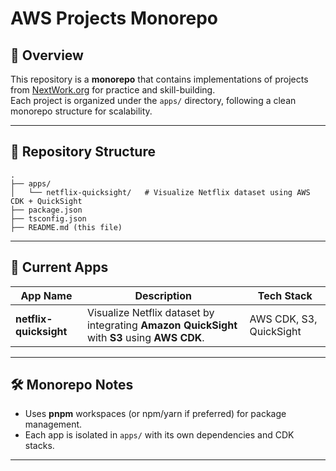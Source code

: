 # AWS Projects Monorepo

## 📖 Overview
This repository is a **monorepo** that contains implementations of projects from [NextWork.org](https://nextwork.org) for practice and skill-building.  
Each project is organized under the `apps/` directory, following a clean monorepo structure for scalability.

---

## 📂 Repository Structure
```
.
├── apps/
│   └── netflix-quicksight/   # Visualize Netflix dataset using AWS CDK + QuickSight
├── package.json
├── tsconfig.json
├── README.md (this file)
```

---

## 🚀 Current Apps

| App Name           | Description                                                                 | Tech Stack                  |
|--------------------|-----------------------------------------------------------------------------|-----------------------------|
| **netflix-quicksight** | Visualize Netflix dataset by integrating **Amazon QuickSight** with **S3** using **AWS CDK**. | AWS CDK, S3, QuickSight     |

---

## 🛠️ Monorepo Notes
- Uses **pnpm** workspaces (or npm/yarn if preferred) for package management.
- Each app is isolated in `apps/` with its own dependencies and CDK stacks.

---
